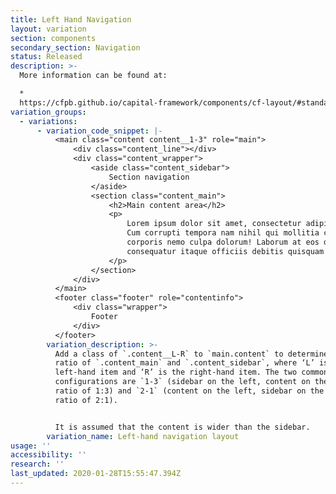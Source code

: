 ```yaml
---
title: Left Hand Navigation
layout: variation
section: components
secondary_section: Navigation
status: Released
description: >-
  More information can be found at:

  *
  https://cfpb.github.io/capital-framework/components/cf-layout/#standard-content-formats
variation_groups:
  - variations:
      - variation_code_snippet: |-
          <main class="content content__1-3" role="main">
              <div class="content_line"></div>
              <div class="content_wrapper">
                  <aside class="content_sidebar">
                      Section navigation
                  </aside>
                  <section class="content_main">
                      <h2>Main content area</h2>
                      <p>
                          Lorem ipsum dolor sit amet, consectetur adipisicing elit.
                          Cum corrupti tempora nam nihil qui mollitia consectetur
                          corporis nemo culpa dolorum! Laborum at eos deleniti
                          consequatur itaque officiis debitis quisquam! Provident!
                      </p>
                  </section>
              </div>
          </main>
          <footer class="footer" role="contentinfo">
              <div class="wrapper">
                  Footer
              </div>
          </footer>
        variation_description: >-
          Add a class of `.content__L-R` to `main.content` to determine the width
          ratio of `.content_main` and `.content_sidebar`, where ‘L’ is the
          left-hand item and ‘R’ is the right-hand item. The two common
          configurations are `1-3` (sidebar on the left, content on the right, in a
          ratio of 1:3) and `2-1` (content on the left, sidebar on the right, in a
          ratio of 2:1).


          It is assumed that the content is wider than the sidebar.
        variation_name: Left-hand navigation layout
usage: ''
accessibility: ''
research: ''
last_updated: 2020-01-28T15:55:47.394Z
---
```

